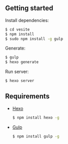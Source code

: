 ## Getting started

Install dependencies:

``` bash
$ cd vesite
$ npm install
$ sudo npm install -g gulp
```

Generate:

``` bash
$ gulp
$ hexo generate
```

Run server:

``` bash
$ hexo server
```

## Requirements

- [Hexo](http://hexo.io/)

	``` bash
  $ npm install hexo -g
  ```

- [Gulp](http://gulpjs.com/)

	``` bash
	$ npm install gulp -g
	```
